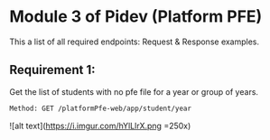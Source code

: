 # Module 3 of Pidev (Platform PFE)
This a list of all required endpoints: Request & Response examples.
## Requirement 1: 
Get the list of students with no pfe file for a year or group of years.
```bash
Method: GET /platformPfe-web/app/student/year
```
![alt text](https://i.imgur.com/hYlLlrX.png =250x)
